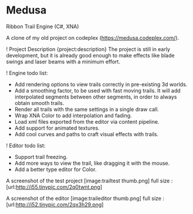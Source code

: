 Medusa
======

Ribbon Trail Engine (C#, XNA)

A clone of my old project on codeplex (https://medusa.codeplex.com/).


! Project Description
{project:description}
The project is still in early development, but it is already good enough to make effects like blade swings and laser beams with a minimum effort.


! Engine todo list:
* Add rendering options to view trails correctly in pre-existing 3d worlds.
* Add a smoothing factor, to be used with fast moving trails. It will add interpolated segments between other segments, in order to always obtain smooth trails.
* Render all trails with the same settings in a single draw call.
* Wrap XNA Color to add interpolation and fading.
* Load xml files exported from the editor via content pipeline.
* Add support for animated textures.
* Add cool curves and paths to craft visual effects with trails.


! Editor todo list:
* Support trail freezing.
* Add more ways to view the trail, like dragging it with the mouse.
* Add a better type editor for Color.


A screenshot of the test project
[image:trailtest thumb.png]
full size : [url:http://i55.tinypic.com/2q0twnt.png]

A screenshot of the editor
[image:traileditor thumb.png]
full size : [url:http://i52.tinypic.com/2qx3h29.png]
